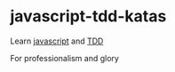 # javascript-tdd-katas

Learn [javascript](https://www.javascript.com) and [TDD](https://en.wikipedia.org/wiki/Test-driven_development)

For professionalism and glory
